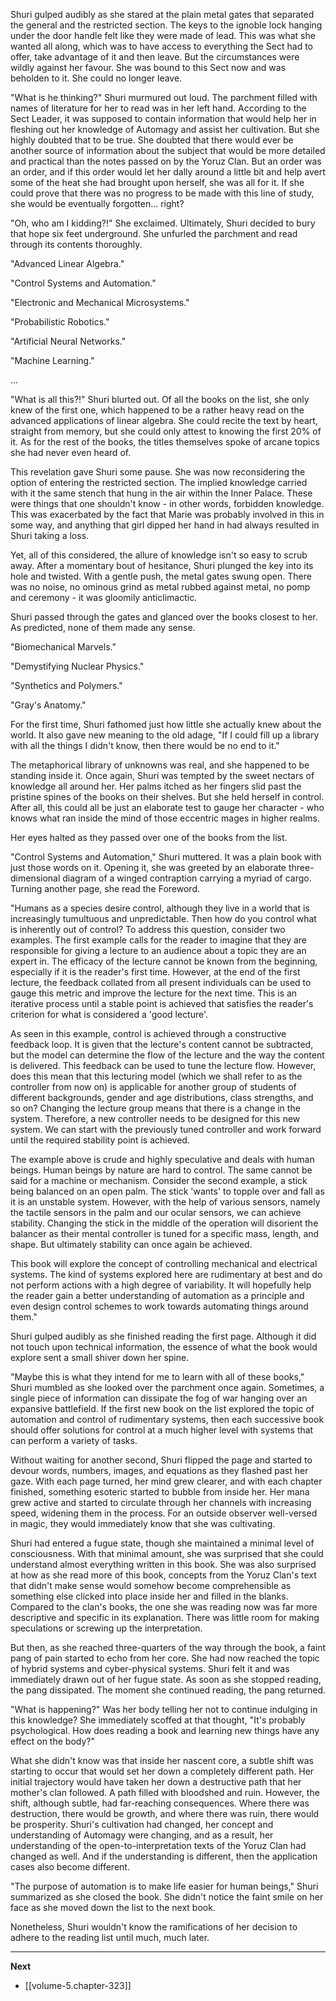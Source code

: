 
Shuri gulped audibly as she stared at the plain metal gates that separated the general and the restricted section. The keys to the ignoble lock hanging under the door handle felt like they were made of lead. This was what she wanted all along, which was to have access to everything the Sect had to offer, take advantage of it and then leave. But the circumstances were wildly against her favour. She was bound to this Sect now and was beholden to it. She could no longer leave.

"What is he thinking?" Shuri murmured out loud. The parchment filled with names of literature for her to read was in her left hand. According to the Sect Leader, it was supposed to contain information that would help her in fleshing out her knowledge of Automagy and assist her cultivation. But she highly doubted that to be true. She doubted that there would ever be another source of information about the subject that would be more detailed and practical than the notes passed on by the Yoruz Clan. But an order was an order, and if this order would let her dally around a little bit and help avert some of the heat she had brought upon herself, she was all for it. If she could prove that there was no progress to be made with this line of study, she would be eventually forgotten... right?

"Oh, who am I kidding?!" She exclaimed. Ultimately, Shuri decided to bury that hope six feet underground. She unfurled the parchment and read through its contents thoroughly.

"Advanced Linear Algebra."

"Control Systems and Automation."

"Electronic and Mechanical Microsystems."

"Probabilistic Robotics."

"Artificial Neural Networks."

"Machine Learning."

...

"What is all this?!" Shuri blurted out. Of all the books on the list, she only knew of the first one, which happened to be a rather heavy read on the advanced applications of linear algebra. She could recite the text by heart, straight from memory, but she could only attest to knowing the first 20% of it. As for the rest of the books, the titles themselves spoke of arcane topics she had never even heard of.

This revelation gave Shuri some pause. She was now reconsidering the option of entering the restricted section. The implied knowledge carried with it the same stench that hung in the air within the Inner Palace. These were things that one shouldn't know - in other words, forbidden knowledge. This was exacerbated by the fact that Marie was probably involved in this in some way, and anything that girl dipped her hand in had always resulted in Shuri taking a loss.

Yet, all of this considered, the allure of knowledge isn't so easy to scrub away. After a momentary bout of hesitance, Shuri plunged the key into its hole and twisted. With a gentle push, the metal gates swung open. There was no noise, no ominous grind as metal rubbed against metal, no pomp and ceremony - it was gloomily anticlimactic.

Shuri passed through the gates and glanced over the books closest to her. As predicted, none of them made any sense.

"Biomechanical Marvels."

"Demystifying Nuclear Physics."

"Synthetics and Polymers."

"Gray's Anatomy."

For the first time, Shuri fathomed just how little she actually knew about the world. It also gave new meaning to the old adage, "If I could fill up a library with all the things I didn't know, then there would be no end to it."

The metaphorical library of unknowns was real, and she happened to be standing inside it. Once again, Shuri was tempted by the sweet nectars of knowledge all around her. Her palms itched as her fingers slid past the pristine spines of the books on their shelves. But she held herself in control. After all, this could all be just an elaborate test to gauge her character - who knows what ran inside the mind of those eccentric mages in higher realms.

Her eyes halted as they passed over one of the books from the list.

"Control Systems and Automation," Shuri muttered. It was a plain book with just those words on it. Opening it, she was greeted by an elaborate three-dimensional diagram of a winged contraption carrying a myriad of cargo. Turning another page, she read the Foreword.

"Humans as a species desire control, although they live in a world that is increasingly tumultuous and unpredictable. Then how do you control what is inherently out of control? To address this question, consider two examples. The first example calls for the reader to imagine that they are responsible for giving a lecture to an audience about a topic they are an expert in. The efficacy of the lecture cannot be known from the beginning, especially if it is the reader's first time. However, at the end of the first lecture, the feedback collated from all present individuals can be used to gauge this metric and improve the lecture for the next time. This is an iterative process until a stable point is achieved that satisfies the reader's criterion for what is considered a 'good lecture'.

As seen in this example, control is achieved through a constructive feedback loop. It is given that the lecture's content cannot be subtracted, but the model can determine the flow of the lecture and the way the content is delivered. This feedback can be used to tune the lecture flow. However, does this mean that this lecturing model (which we shall refer to as the controller from now on) is applicable for another group of students of different backgrounds, gender and age distributions, class strengths, and so on? Changing the lecture group means that there is a change in the system. Therefore, a new controller needs to be designed for this new system. We can start with the previously tuned controller and work forward until the required stability point is achieved.

The example above is crude and highly speculative and deals with human beings. Human beings by nature are hard to control. The same cannot be said for a machine or mechanism. Consider the second example, a stick being balanced on an open palm. The stick 'wants' to topple over and fall as it is an unstable system. However, with the help of various sensors, namely the tactile sensors in the palm and our ocular sensors, we can achieve stability. Changing the stick in the middle of the operation will disorient the balancer as their mental controller is tuned for a specific mass, length, and shape. But ultimately stability can once again be achieved.

This book will explore the concept of controlling mechanical and electrical systems. The kind of systems explored here are rudimentary at best and do not perform actions with a high degree of variability. It will hopefully help the reader gain a better understanding of automation as a principle and even design control schemes to work towards automating things around them."

Shuri gulped audibly as she finished reading the first page. Although it did not touch upon technical information, the essence of what the book would explore sent a small shiver down her spine.

"Maybe this is what they intend for me to learn with all of these books," Shuri mumbled as she looked over the parchment once again. Sometimes, a single piece of information can dissipate the fog of war hanging over an expansive battlefield. If the first new book on the list explored the topic of automation and control of rudimentary systems, then each successive book should offer solutions for control at a much higher level with systems that can perform a variety of tasks.

Without waiting for another second, Shuri flipped the page and started to devour words, numbers, images, and equations as they flashed past her gaze. With each page turned, her mind grew clearer, and with each chapter finished, something esoteric started to bubble from inside her. Her mana grew active and started to circulate through her channels with increasing speed, widening them in the process. For an outside observer well-versed in magic, they would immediately know that she was cultivating.

Shuri had entered a fugue state, though she maintained a minimal level of consciousness. With that minimal amount, she was surprised that she could understand almost everything written in this book. She was also surprised at how as she read more of this book, concepts from the Yoruz Clan's text that didn't make sense would somehow become comprehensible as something else clicked into place inside her and filled in the blanks. Compared to the clan's books, the one she was reading now was far more descriptive and specific in its explanation. There was little room for making speculations or screwing up the interpretation.

But then, as she reached three-quarters of the way through the book, a faint pang of pain started to echo from her core. She had now reached the topic of hybrid systems and cyber-physical systems. Shuri felt it and was immediately drawn out of her fugue state. As soon as she stopped reading, the pang dissipated. The moment she continued reading, the pang returned.

"What is happening?" Was her body telling her not to continue indulging in this knowledge? She immediately scoffed at that thought, "It's probably psychological. How does reading a book and learning new things have any effect on the body?"

What she didn't know was that inside her nascent core, a subtle shift was starting to occur that would set her down a completely different path. Her initial trajectory would have taken her down a destructive path that her mother's clan followed. A path filled with bloodshed and ruin. However, the shift, although subtle, had far-reaching consequences. Where there was destruction, there would be growth, and where there was ruin, there would be prosperity. Shuri's cultivation had changed, her concept and understanding of Automagy were changing, and as a result, her understanding of the open-to-interpretation texts of the Yoruz Clan had changed as well. And if the understanding is different, then the application cases also become different.

"The purpose of automation is to make life easier for human beings," Shuri summarized as she closed the book. She didn't notice the faint smile on her face as she moved down the list to the next book.

Nonetheless, Shuri wouldn't know the ramifications of her decision to adhere to the reading list until much, much later.

____

**Next**
* [[volume-5.chapter-323]]